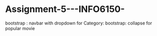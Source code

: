 # Assignment-5---INFO6150-

bootstrap : navbar with dropdown for Category:
bootstrap: collapse for popular movie 
